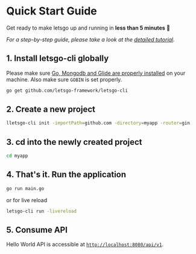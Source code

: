 # Quick Start Guide

Get ready to make letsgo up and running in **less than 5 minutes** 🚀

*For a step-by-step guide, please take a look at the [detailed tutorial](quick-tutorial.html).*

## 1. Install letsgo-cli globally

Please make sure [Go, Mongodb and Glide are properly installed](install-requirements.html) on your machine. Also make sure `GOBIN` is set properly.

```bash
go get github.com/letsgo-framework/letsgo-cli
```

## 2. Create a new project

```bash
lletsgo-cli init -importPath=github.com -directory=myapp -router=gin
```

## 3. cd into the newly created project

```bash
cd myapp
```

## 4. That's it. Run the application

```bash
go run main.go
```
or for live reload
```bash
letsgo-cli run -livereload
```

## 5. Consume API

Hello World API is accessible at [`http://localhost:8080/api/v1`](http://localhost:8080/api/v1).
